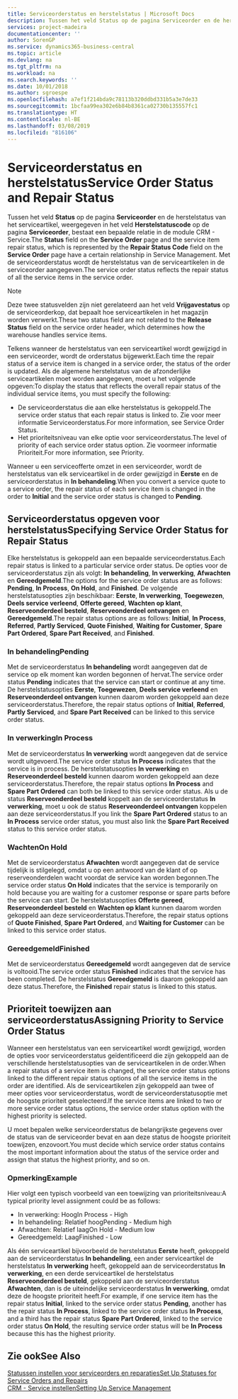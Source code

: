 ```yaml
---
title: Serviceorderstatus en herstelstatus | Microsoft Docs
description: Tussen het veld Status op de pagina Serviceorder en de herstelstatus van het serviceartikel, weergegeven in het veld Herstelstatuscode op de pagina Serviceorder, bestaat een bepaalde relatie in de module CRM - Service. Met de serviceorderstatus wordt de herstelstatus van de serviceartikelen in de serviceorder aangegeven.
services: project-madeira
documentationcenter: ''
author: SorenGP
ms.service: dynamics365-business-central
ms.topic: article
ms.devlang: na
ms.tgt_pltfrm: na
ms.workload: na
ms.search.keywords: ''
ms.date: 10/01/2018
ms.author: sgroespe
ms.openlocfilehash: a7ef1f214bda9c78113b320ddbd331b5a3e7de33
ms.sourcegitcommit: 1bcfaa99ea302e6b84b8361ca02730b135557fc1
ms.translationtype: HT
ms.contentlocale: nl-BE
ms.lasthandoff: 03/08/2019
ms.locfileid: "816106"
---
```

# <a name="service-order-status-and-repair-status"></a><span data-ttu-id="714e3-104">Serviceorderstatus en herstelstatus</span><span class="sxs-lookup"><span data-stu-id="714e3-104">Service Order Status and Repair Status</span></span>
<span data-ttu-id="714e3-105">Tussen het veld **Status** op de pagina **Serviceorder** en de herstelstatus van het serviceartikel, weergegeven in het veld **Herstelstatuscode** op de pagina **Serviceorder**, bestaat een bepaalde relatie in de module CRM - Service.</span><span class="sxs-lookup"><span data-stu-id="714e3-105">The **Status** field on the **Service Order** page and the service item repair status, which is represented by the **Repair Status Code** field on the **Service Order** page have a certain relationship in Service Management.</span></span> <span data-ttu-id="714e3-106">Met de serviceorderstatus wordt de herstelstatus van de serviceartikelen in de serviceorder aangegeven.</span><span class="sxs-lookup"><span data-stu-id="714e3-106">The service order status reflects the repair status of all the service items in the service order.</span></span>  

> [!NOTE]  
>  <span data-ttu-id="714e3-107">Deze twee statusvelden zijn niet gerelateerd aan het veld **Vrijgavestatus** op de serviceorderkop, dat bepaalt hoe serviceartikelen in het magazijn worden verwerkt.</span><span class="sxs-lookup"><span data-stu-id="714e3-107">These two status field are not related to the **Release Status** field on the service order header, which determines how the warehouse handles service items.</span></span>  

 <span data-ttu-id="714e3-108">Telkens wanneer de herstelstatus van een serviceartikel wordt gewijzigd in een serviceorder, wordt de orderstatus bijgewerkt.</span><span class="sxs-lookup"><span data-stu-id="714e3-108">Each time the repair status of a service item is changed in a service order, the status of the order is updated.</span></span> <span data-ttu-id="714e3-109">Als de algemene herstelstatus van de afzonderlijke serviceartikelen moet worden aangegeven, moet u het volgende opgeven:</span><span class="sxs-lookup"><span data-stu-id="714e3-109">To display the status that reflects the overall repair status of the individual service items, you must specify the following:</span></span>  

* <span data-ttu-id="714e3-110">De serviceorderstatus die aan elke herstelstatus is gekoppeld.</span><span class="sxs-lookup"><span data-stu-id="714e3-110">The service order status that each repair status is linked to.</span></span> <span data-ttu-id="714e3-111">Zie voor meer informatie Serviceorderstatus.</span><span class="sxs-lookup"><span data-stu-id="714e3-111">For more information, see Service Order Status.</span></span>  
* <span data-ttu-id="714e3-112">Het prioriteitsniveau van elke optie voor serviceorderstatus.</span><span class="sxs-lookup"><span data-stu-id="714e3-112">The level of priority of each service order status option.</span></span> <span data-ttu-id="714e3-113">Zie voormeer informatie Prioriteit.</span><span class="sxs-lookup"><span data-stu-id="714e3-113">For more information, see Priority.</span></span>  

 <span data-ttu-id="714e3-114">Wanneer u een serviceofferte omzet in een serviceorder, wordt de herstelstatus van elk serviceartikel in de order gewijzigd in **Eerste** en de serviceorderstatus in **In behandeling**.</span><span class="sxs-lookup"><span data-stu-id="714e3-114">When you convert a service quote to a service order, the repair status of each service item is changed in the order to **Initial** and the service order status is changed to **Pending**.</span></span>  

## <a name="specifying-service-order-status-for-repair-status"></a><span data-ttu-id="714e3-115">Serviceorderstatus opgeven voor herstelstatus</span><span class="sxs-lookup"><span data-stu-id="714e3-115">Specifying Service Order Status for Repair Status</span></span>  
<span data-ttu-id="714e3-116">Elke herstelstatus is gekoppeld aan een bepaalde serviceorderstatus.</span><span class="sxs-lookup"><span data-stu-id="714e3-116">Each repair status is linked to a particular service order status.</span></span> <span data-ttu-id="714e3-117">De opties voor de serviceorderstatus zijn als volgt: **In behandeling**, **In verwerking**, **Afwachten** en **Gereedgemeld**.</span><span class="sxs-lookup"><span data-stu-id="714e3-117">The options for the service order status are as follows: **Pending**, **In Process**, **On Hold**, and **Finished**.</span></span> <span data-ttu-id="714e3-118">De volgende herstelstatusopties zijn beschikbaar: **Eerste**, **In verwerking**, **Toegewezen**, **Deels service verleend**, **Offerte gereed**, **Wachten op klant**, **Reserveonderdeel besteld**, **Reserveonderdeel ontvangen** en **Gereedgemeld**.</span><span class="sxs-lookup"><span data-stu-id="714e3-118">The repair status options are as follows: **Initial**, **In Process**, **Referred**, **Partly Serviced**, **Quote Finished**, **Waiting for Customer**, **Spare Part Ordered**, **Spare Part Received**, and **Finished**.</span></span>  

### <a name="pending"></a><span data-ttu-id="714e3-119">In behandeling</span><span class="sxs-lookup"><span data-stu-id="714e3-119">Pending</span></span>  
<span data-ttu-id="714e3-120">Met de serviceorderstatus **In behandeling** wordt aangegeven dat de service op elk moment kan worden begonnen of hervat.</span><span class="sxs-lookup"><span data-stu-id="714e3-120">The service order status **Pending** indicates that the service can start or continue at any time.</span></span> <span data-ttu-id="714e3-121">De herstelstatusopties **Eerste**, **Toegewezen**, **Deels service verleend** en **Reserveonderdeel ontvangen** kunnen daarom worden gekoppeld aan deze serviceorderstatus.</span><span class="sxs-lookup"><span data-stu-id="714e3-121">Therefore, the repair status options of **Initial**, **Referred**, **Partly Serviced**, and **Spare Part Received** can be linked to this service order status.</span></span>  

### <a name="in-process"></a><span data-ttu-id="714e3-122">In verwerking</span><span class="sxs-lookup"><span data-stu-id="714e3-122">In Process</span></span>  
<span data-ttu-id="714e3-123">Met de serviceorderstatus **In verwerking** wordt aangegeven dat de service wordt uitgevoerd.</span><span class="sxs-lookup"><span data-stu-id="714e3-123">The service order status **In Process** indicates that the service is in process.</span></span> <span data-ttu-id="714e3-124">De herstelstatusopties **In verwerking** en **Reserveonderdeel besteld** kunnen daarom worden gekoppeld aan deze serviceorderstatus.</span><span class="sxs-lookup"><span data-stu-id="714e3-124">Therefore, the repair status options **In Process** and **Spare Part Ordered** can both be linked to this service order status.</span></span> <span data-ttu-id="714e3-125">Als u de status **Reserveonderdeel besteld** koppelt aan de serviceorderstatus **In verwerking**, moet u ook de status **Reserveonderdeel ontvangen** koppelen aan deze serviceorderstatus.</span><span class="sxs-lookup"><span data-stu-id="714e3-125">If you link the **Spare Part Ordered** status to an **In Process** service order status, you must also link the **Spare Part Received** status to this service order status.</span></span>  

### <a name="on-hold"></a><span data-ttu-id="714e3-126">Wachten</span><span class="sxs-lookup"><span data-stu-id="714e3-126">On Hold</span></span>  
<span data-ttu-id="714e3-127">Met de serviceorderstatus **Afwachten** wordt aangegeven dat de service tijdelijk is stilgelegd, omdat u op een antwoord van de klant of op reserveonderdelen wacht voordat de service kan worden begonnen.</span><span class="sxs-lookup"><span data-stu-id="714e3-127">The service order status **On Hold** indicates that the service is temporarily on hold because you are waiting for a customer response or spare parts before the service can start.</span></span> <span data-ttu-id="714e3-128">De herstelstatusopties **Offerte gereed**, **Reserveonderdeel besteld** en **Wachten op klant** kunnen daarom worden gekoppeld aan deze serviceorderstatus.</span><span class="sxs-lookup"><span data-stu-id="714e3-128">Therefore, the repair status options of **Quote Finished**, **Spare Part Ordered**, and **Waiting for Customer** can be linked to this service order status.</span></span>  

### <a name="finished"></a><span data-ttu-id="714e3-129">Gereedgemeld</span><span class="sxs-lookup"><span data-stu-id="714e3-129">Finished</span></span>  
<span data-ttu-id="714e3-130">Met de serviceorderstatus **Gereedgemeld** wordt aangegeven dat de service is voltooid.</span><span class="sxs-lookup"><span data-stu-id="714e3-130">The service order status **Finished** indicates that the service has been completed.</span></span> <span data-ttu-id="714e3-131">De herstelstatus **Gereedgemeld** is daarom gekoppeld aan deze status.</span><span class="sxs-lookup"><span data-stu-id="714e3-131">Therefore, the **Finished** repair status is linked to this status.</span></span>  

## <a name="assigning-priority-to-service-order-status"></a><span data-ttu-id="714e3-132">Prioriteit toewijzen aan serviceorderstatus</span><span class="sxs-lookup"><span data-stu-id="714e3-132">Assigning Priority to Service Order Status</span></span>  
<span data-ttu-id="714e3-133">Wanneer een herstelstatus van een serviceartikel wordt gewijzigd, worden de opties voor serviceorderstatus geïdentificeerd die zijn gekoppeld aan de verschillende herstelstatusopties van de serviceartikelen in de order.</span><span class="sxs-lookup"><span data-stu-id="714e3-133">When a repair status of a service item is changed, the service order status options linked to the different repair status options of all the service items in the order are identified.</span></span> <span data-ttu-id="714e3-134">Als de serviceartikelen zijn gekoppeld aan twee of meer opties voor serviceorderstatus, wordt de serviceorderstatusoptie met de hoogste prioriteit geselecteerd.</span><span class="sxs-lookup"><span data-stu-id="714e3-134">If the service items are linked to two or more service order status options, the service order status option with the highest priority is selected.</span></span>  

<span data-ttu-id="714e3-135">U moet bepalen welke serviceorderstatus de belangrijkste gegevens over de status van de serviceorder bevat en aan deze status de hoogste prioriteit toewijzen, enzovoort.</span><span class="sxs-lookup"><span data-stu-id="714e3-135">You must decide which service order status contains the most important information about the status of the service order and assign that status the highest priority, and so on.</span></span>  

### <a name="example"></a><span data-ttu-id="714e3-136">Opmerking</span><span class="sxs-lookup"><span data-stu-id="714e3-136">Example</span></span>  
<span data-ttu-id="714e3-137">Hier volgt een typisch voorbeeld van een toewijzing van prioriteitsniveau:</span><span class="sxs-lookup"><span data-stu-id="714e3-137">A typical priority level assignment could be as follows:</span></span>  

* <span data-ttu-id="714e3-138">In verwerking: Hoog</span><span class="sxs-lookup"><span data-stu-id="714e3-138">In Process - High</span></span>  
* <span data-ttu-id="714e3-139">In behandeling: Relatief hoog</span><span class="sxs-lookup"><span data-stu-id="714e3-139">Pending - Medium high</span></span>  
* <span data-ttu-id="714e3-140">Afwachten: Relatief laag</span><span class="sxs-lookup"><span data-stu-id="714e3-140">On Hold - Medium low</span></span>  
* <span data-ttu-id="714e3-141">Gereedgemeld: Laag</span><span class="sxs-lookup"><span data-stu-id="714e3-141">Finished - Low</span></span>  

<span data-ttu-id="714e3-142">Als één serviceartikel bijvoorbeeld de herstelstatus **Eerste** heeft, gekoppeld aan de serviceorderstatus **In behandeling**, een ander serviceartikel de herstelstatus **In verwerking** heeft, gekoppeld aan de serviceorderstatus **In verwerking**, en een derde serviceartikel de herstelstatus **Reserveonderdeel besteld**, gekoppeld aan de serviceorderstatus **Afwachten**, dan is de uiteindelijke serviceorderstatus **In verwerking**, omdat deze de hoogste prioriteit heeft.</span><span class="sxs-lookup"><span data-stu-id="714e3-142">For example, if one service item has the repair status **Initial**, linked to the service order status **Pending**, another has the repair status **In Process**, linked to the service order status **In Process**, and a third has the repair status **Spare Part Ordered**, linked to the service order status **On Hold**, the resulting service order status will be **In Process** because this has the highest priority.</span></span>  

## <a name="see-also"></a><span data-ttu-id="714e3-143">Zie ook</span><span class="sxs-lookup"><span data-stu-id="714e3-143">See Also</span></span>  
[<span data-ttu-id="714e3-144">Statussen instellen voor serviceorders en reparaties</span><span class="sxs-lookup"><span data-stu-id="714e3-144">Set Up Statuses for Service Orders and Repairs</span></span>](service-order-repair-status.md)  
[<span data-ttu-id="714e3-145">CRM - Service instellen</span><span class="sxs-lookup"><span data-stu-id="714e3-145">Setting Up Service Management</span></span>](service-setup-service.md)  
